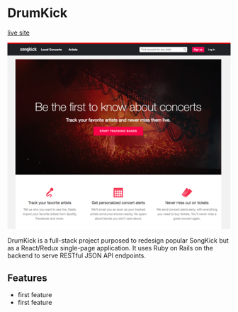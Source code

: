# DrumKick

[live site](https://drumkick.herokuapp.com)

![welcome page](https://raw.githubusercontent.com/tocarevmax/DrumKick/master/docs/screenshots/01_welcome.png)


DrumKick is a full-stack project purposed to redesign popular SongKick but as a React/Redux single-page application.
It uses Ruby on Rails on the backend to serve RESTful JSON API endpoints.


## Features

* first feature
* first feature
